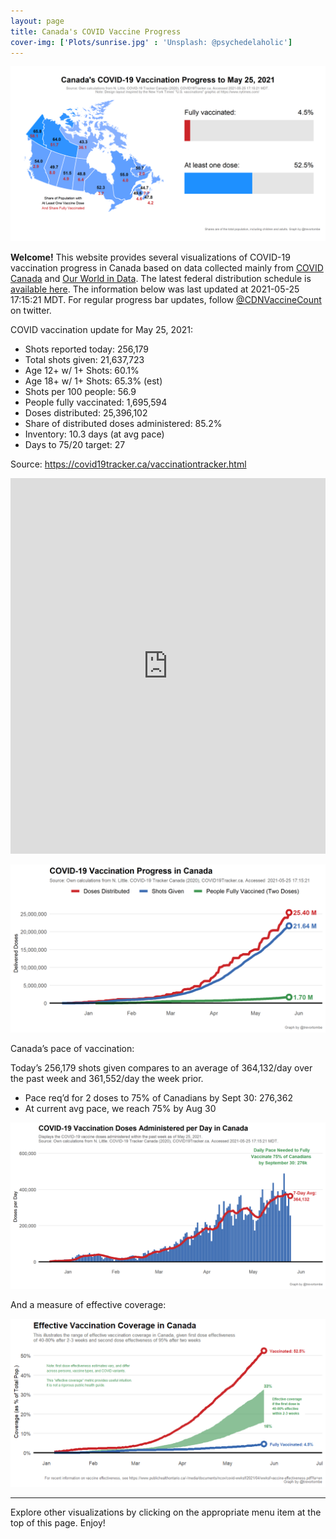 ```yaml
---
layout: page
title: Canada's COVID Vaccine Progress
cover-img: ['Plots/sunrise.jpg' : 'Unsplash: @psychedelaholic']
---
```

![](Plots/plot_main.png)

**Welcome!** This website provides several visualizations of COVID-19
vaccination progress in Canada based on data collected mainly from
[COVID Canada](https://covid19tracker.ca/vaccinationtracker.html) and
[Our World in Data](https://ourworldindata.org/covid-vaccinations). The
latest federal distribution schedule is [available
here](https://www.canada.ca/en/public-health/services/diseases/2019-novel-coronavirus-infection/prevention-risks/covid-19-vaccine-treatment/vaccine-rollout.html).
The information below was last updated at 2021-05-25 17:15:21 MDT. For
regular progress bar updates, follow
<a href="https://twitter.com/CDNVaccineCount" class="uri">@CDNVaccineCount</a>
on twitter.

COVID vaccination update for May 25, 2021:

-   Shots reported today: 256,179
-   Total shots given: 21,637,723
-   Age 12+ w/ 1+ Shots: 60.1%
-   Age 18+ w/ 1+ Shots: 65.3% (est)
-   Shots per 100 people: 56.9
-   People fully vaccinated: 1,695,594
-   Doses distributed: 25,396,102
-   Share of distributed doses administered: 85.2%
-   Inventory: 10.3 days (at avg pace)
-   Days to 75/20 target: 27

Source:
<a href="https://covid19tracker.ca/vaccinationtracker.html" class="uri">https://covid19tracker.ca/vaccinationtracker.html</a>

<iframe title="COVID Vaccination Progress in Canada" aria-label="table" id="datawrapper-chart-d3PPr" src="https://datawrapper.dwcdn.net/d3PPr/2/" scrolling="no" frameborder="0" style="width: 0; min-width: 100% !important; border: none;" height="601">
</iframe>
<script type="text/javascript">!function(){"use strict";window.addEventListener("message",(function(a){if(void 0!==a.data["datawrapper-height"])for(var e in a.data["datawrapper-height"]){var t=document.getElementById("datawrapper-chart-"+e)||document.querySelector("iframe[src*='"+e+"']");t&&(t.style.height=a.data["datawrapper-height"][e]+"px")}}))}();
</script>

![](Plots/plot_total.png)

Canada’s pace of vaccination:

Today’s 256,179 shots given compares to an average of 364,132/day over
the past week and 361,552/day the week prior.

-   Pace req’d for 2 doses to 75% of Canadians by Sept 30: 276,362
-   At current avg pace, we reach 75% by Aug 30

![](Plots/pace_national.png)

And a measure of effective coverage:

![](Plots/plot_effective.png)

------------------------------------------------------------------------

Explore other visualizations by clicking on the appropriate menu item at
the top of this page. Enjoy!
